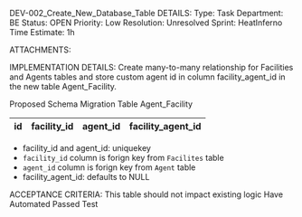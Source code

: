 
DEV-002_Create_New_Database_Table
DETAILS:
Type: Task
Department: BE
Status: OPEN 
Priority: Low
Resolution: Unresolved
Sprint: HeatInferno
Time Estimate: 1h

ATTACHMENTS:

IMPLEMENTATION DETAILS:
Create many-to-many relationship for Facilities and Agents tables and store custom agent id in column facility_agent_id in the new table Agent_Facility.

Proposed Schema Migration
Table Agent_Facility

| id | facility_id | agent_id | facility_agent_id |
|----|-------------|----------|-------------------|

- facility_id and agent_id: uniquekey
- `facility_id` column is forign key from `Facilites` table
- `agent_id` column is forign key from `Agent` table
- facility_agent_id: defaults to NULL


ACCEPTANCE CRITERIA:
    This table should not impact existing logic
    Have Automated Passed Test 
